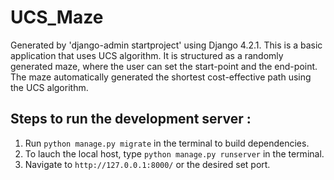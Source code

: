 # UCS_Maze
Generated by 'django-admin startproject' using Django 4.2.1.
This is a basic application that uses UCS algorithm. It is structured as a randomly generated maze, where the user can set the start-point and the end-point. The maze automatically generated the shortest cost-effective path using the UCS algorithm.

## Steps to run the development server :
1. Run `python manage.py migrate` in the terminal to build dependencies.
2. To lauch the local host, type  `python manage.py runserver` in the terminal.
3. Navigate to `http://127.0.0.1:8000/` or the desired set port. 
